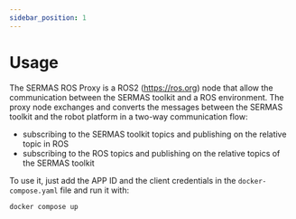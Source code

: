 ```yaml
---
sidebar_position: 1
---
```


# Usage

The SERMAS ROS Proxy is a ROS2 (https://ros.org) node that allow the communication between the SERMAS toolkit and a ROS environment.
The proxy node exchanges and converts the messages between the SERMAS toolkit and the robot platform in a two-way communication flow: 
- subscribing to the SERMAS toolkit topics and publishing on the relative topic in ROS 
- subscribing to the ROS topics and publishing on the relative topics of the SERMAS toolkit 

To use it, just add the APP ID and the client credentials in the `docker-compose.yaml` file and run it with:

```sh
docker compose up
```

